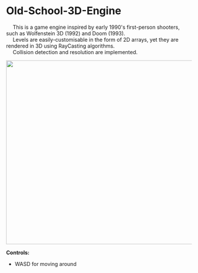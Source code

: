 # Old-School-3D-Engine

&emsp; This is a game engine inspired by early 1990's first-person shooters, such as Wolfenstein 3D (1992) and Doom (1993). <br/>
&emsp; Levels are easily-customisable in the form of 2D arrays, yet they are rendered in 3D using RayCasting algorithms. <br/>
&emsp; Collision detection and resolution are implemented. <br/>

<p align = "center">
  <img width="600" height="500" src="https://github.com/Razvan48/Old-School-3D-Engine/blob/main/Demo/Old-School 3D Engine Demo.gif">
</p>

**Controls:** <br/>
- WASD for moving around <br/>


